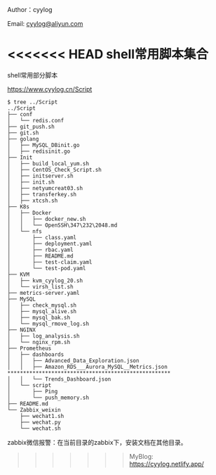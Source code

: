 Author：cyylog

Email: cyylog@aliyun.com

<<<<<<< HEAD
shell常用脚本集合
=======
shell常用部分脚本

https://www.cyylog.cn/Script

~~~shell
$ tree ../Script
../Script
├── conf
│   └── redis.conf
├── git_push.sh
├── git.sh
├── golang
│   ├── MySQL_DBinit.go
│   ├── redisinit.go
├── Init
│   ├── build_local_yum.sh
│   ├── CentOS_Check_Script.sh
│   ├── initserver.sh
│   ├── init.sh
│   ├── netyumcreat03.sh
│   ├── transferkey.sh
│   ├── xtcsh.sh
├── K8s
│   ├── Docker
│   │   ├── docker_new.sh
│   │   └── OpenSSH\347\232\2048.md
│   └── nfs
│       ├── class.yaml
│       ├── deployment.yaml
│       ├── rbac.yaml
│       ├── README.md
│       ├── test-claim.yaml
│       └── test-pod.yaml
├── KVM
│   ├── kvm_cyylog_20.sh
│   └── virsh_list.sh
├── metrics-server.yaml
├── MySQL
│   ├── check_mysql.sh
│   ├── mysql_alive.sh
│   ├── mysql_bak.sh
│   └── mysql_rmove_log.sh
├── NGINX
│   ├── log_analysis.sh
│   └── nginx_rpm.sh
├── Prometheus
│   ├── dashboards
│   │   ├── Advanced_Data_Exploration.json
│   │   ├── Amazon_RDS___Aurora_MySQL__Metrics.json
****************************************************
│   │   └── Trends_Dashboard.json
│   └── script
│       ├── Ping
│       └── push_memory.sh
├── README.md
└── Zabbix_weixin
    ├── wechat1.sh
    ├── wechat.py
    └── wechat.sh

~~~






zabbix微信报警：在当前目录的zabbix下，安装文档在其他目录。
>>>>>>> MyBlog:    https://cyylog.netlify.app/



